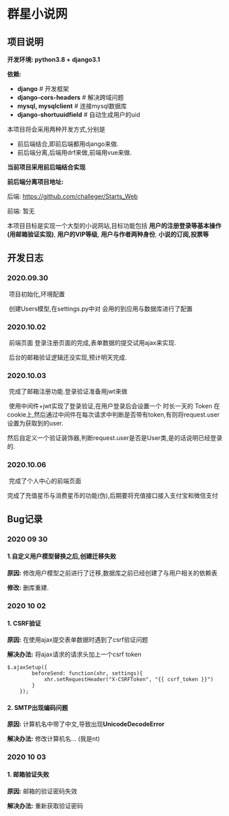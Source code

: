 # 群星小说网

## **项目说明**

**开发环境: python3.8 + django3.1**

**依赖:**

- **django**  # 开发框架
- **django-cors-headers**  # 解决跨域问题
- **mysql, mysqlclient**  # 连接mysql数据库
- **django-shortuuidfield**  # 自动生成用户的uid

本项目将会采用两种开发方式,分别是

- 前后端结合,即前后端都用django来做.
- 前后端分离,后端用drf来做,前端用vue来做.

**当前项目采用前后端结合实现**

**前后端分离项目地址:** 

后端: https://github.com/challeger/Starts_Web

前端: 暂无

本项目目标是实现一个大型的小说网站,目标功能包括 **用户的注册登录等基本操作(用邮箱验证实现)**, **用户的VIP等级**, **用户与作者两种身份**, **小说的订阅,投票等**

## **开发日志**

### **2020.09.30**

​	项目初始化,环境配置

​	创建Users模型,在settings.py中对 会用的到应用与数据库进行了配置

### **2020.10.02**

​	前端页面 登录注册页面的完成,表单数据的提交试用ajax来实现.

​	后台的邮箱验证逻辑还没实现,预计明天完成.

### **2020.10.03**

​	完成了邮箱注册功能.登录验证准备用jwt来做

​	使用中间件+jwt实现了登录验证,在用户登录后会设置一个 时长一天的 Token 在cookie上,然后通过中间件在每次请求中判断是否带有token,有则将request.user设置为获取到的user.

​	然后自定义一个验证装饰器,判断request.user是否是User类,是的话说明已经登录的.

### **2020.10.06**

​	完成了个人中心的前端页面

​	完成了充值星币与消费星币的功能(伪),后期要将充值接口接入支付宝和微信支付

## Bug记录

### **2020 09 30**

#### **1.自定义用户模型替换之后,创建迁移失败**

**原因:** 修改用户模型之前进行了迁移,数据库之前已经创建了与用户相关的依赖表

**修改:** 删库重建.

### **2020 10 02**

#### **1. CSRF验证**

**原因:** 在使用ajax提交表单数据时遇到了csrf验证问题

**解决办法:** 将ajax请求的请求头加上一个csrf token

```
$.ajaxSetup({
        beforeSend: function(xhr, settings){
            xhr.setRequestHeader("X-CSRFToken", "{{ csrf_token }}")
        }
    });
```

#### **2. SMTP出现编码问题**

**原因:** 计算机名中带了中文,导致出现**UnicodeDecodeError**

**解决办法:** 修改计算机名... (我是nt)

### **2020 10 03**

#### **1. 邮箱验证失败**

**原因:** 邮箱的验证密码失效

**解决办法:** 重新获取验证密码